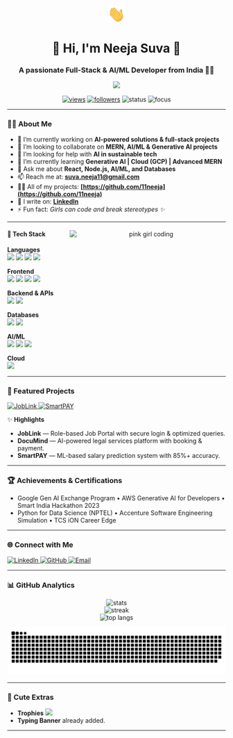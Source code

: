 <!-- Profile Header -->
<div align="center">

  <!-- Cute waving hand GIF -->
  <img src="https://raw.githubusercontent.com/ABSphreak/ABSphreak/master/gifs/Hi.gif" width="40px" alt="hi" />

  <h1>🌸 Hi, I'm <strong>Neeja Suva</strong> 🌸</h1>
  <h3>A passionate Full-Stack & AI/ML Developer from India 💖🚀</h3>

  <!-- Typing SVG -->
  <img src="https://readme-typing-svg.herokuapp.com?duration=3500&pause=800&center=true&vCenter=true&width=600&color=FF69B4&lines=Full-Stack+Developer+%7C+MERN+%7C+React;AI%2FML+%7C+Generative+AI+%7C+Cloud;Girl+in+Tech+%7C+Always+Learning+%F0%9F%92%9C" />

  <!-- Badges row -->
  <p>
    <a href="https://github.com/11neeja"><img src="https://komarev.com/ghpvc/?username=11neeja&label=Profile%20views&color=ff69b4&style=flat" alt="views" /></a>
    <a href="https://github.com/11neeja?tab=followers"><img src="https://img.shields.io/github/followers/11neeja?label=Followers&style=flat&color=ff69b4" alt="followers" /></a>
    <img src="https://img.shields.io/badge/Status-Open%20to%20Collaborate-ff69b4" alt="status" />
    <img src="https://img.shields.io/badge/Focus-AI%20%26%20Full--Stack-pink" alt="focus" />
  </p>
</div>

---

### 👩‍💻 About Me  

* 🔭 I’m currently working on **AI-powered solutions & full-stack projects**  
* 👯 I’m looking to collaborate on **MERN, AI/ML & Generative AI projects**  
* 🤝 I’m looking for help with **AI in sustainable tech**  
* 🌱 I’m currently learning **Generative AI | Cloud (GCP) | Advanced MERN**  
* 💬 Ask me about **React, Node.js, AI/ML, and Databases**  
* 📫 Reach me at: **[suva.neeja11@gmail.com](mailto:suva.neeja11@gmail.com)**  
* 👩‍💻 All of my projects: **[https://github.com/11neeja](https://github.com/11neeja)**  
* 📝 I write on: **[LinkedIn](https://www.linkedin.com/in/neeja-suva-1212121212121212121/)**  
* ⚡ Fun fact: *Girls can code and break stereotypes ✨*  

---

<div align="center">
  <img align="right" alt="pink girl coding" width="360" src="[https://postimg.cc/tsTrkDyb](https://ibb.co/h18vMYpM)" />
<div align="left">

#### 🌸 Tech Stack  

**Languages**  
<img src="https://img.shields.io/badge/Python-ffb6c1?logo=python&logoColor=white" /> 
<img src="https://img.shields.io/badge/JavaScript-ff69b4?logo=javascript&logoColor=black" /> 
<img src="https://img.shields.io/badge/C%2FC++-ff1493?logo=cplusplus&logoColor=white" /> 
<img src="https://img.shields.io/badge/Java-db7093?logo=openjdk&logoColor=white" />  

**Frontend**  
<img src="https://img.shields.io/badge/React-ff69b4?logo=react&logoColor=white" /> 
<img src="https://img.shields.io/badge/TailwindCSS-ffb6c1?logo=tailwindcss&logoColor=white" /> 
<img src="https://img.shields.io/badge/HTML5-ff1493?logo=html5&logoColor=white" /> 
<img src="https://img.shields.io/badge/CSS3-ff69b4?logo=css3&logoColor=white" />  

**Backend & APIs**  
<img src="https://img.shields.io/badge/Node.js-ff69b4?logo=nodedotjs&logoColor=white" /> 
<img src="https://img.shields.io/badge/Express-ff1493?logo=express&logoColor=white" />  

**Databases**  
<img src="https://img.shields.io/badge/MongoDB-ff69b4?logo=mongodb&logoColor=white" /> 
<img src="https://img.shields.io/badge/Firebase-ffb6c1?logo=firebase&logoColor=black" />  

**AI/ML**  
<img src="https://img.shields.io/badge/TensorFlow-ff69b4?logo=tensorflow&logoColor=white" /> 
<img src="https://img.shields.io/badge/PyTorch-ff1493?logo=pytorch&logoColor=white" /> 
<img src="https://img.shields.io/badge/Scikit--learn-ffb6c1?logo=scikitlearn&logoColor=white" />  

**Cloud**  
<img src="https://img.shields.io/badge/GCP-ff69b4?logo=googlecloud&logoColor=white" />  

  </div>
</div>

---

### 🌟 Featured Projects  

<p align="left">
  <a href="https://github.com/11neeja/JobLink">
    <img src="https://github-readme-stats.vercel.app/api/pin/?username=11neeja&repo=JobLink&theme=radical" alt="JobLink" />
  </a>
  <a href="https://github.com/11neeja/employee-salary-prediction">
    <img src="https://github-readme-stats.vercel.app/api/pin/?username=11neeja&repo=employee-salary-prediction&theme=radical" alt="SmartPAY" />
  </a>
</p>

✨ **Highlights**  

* **JobLink** — Role-based Job Portal with secure login & optimized queries.  
* **DocuMind** — AI-powered legal services platform with booking & payment.  
* **SmartPAY** — ML-based salary prediction system with 85%+ accuracy.  

---

### 🏆 Achievements & Certifications  

* Google Gen AI Exchange Program • AWS Generative AI for Developers • Smart India Hackathon 2023  
* Python for Data Science (NPTEL) • Accenture Software Engineering Simulation • TCS iON Career Edge  

---

### 🌐 Connect with Me  

<p align="left">
  <a href="https://linkedin.com/in/neeja-suva-1212121212121212121" target="_blank">
    <img src="https://img.shields.io/badge/LinkedIn-ff69b4?logo=linkedin&logoColor=white" alt="LinkedIn" />
  </a>
  <a href="https://github.com/11neeja" target="_blank">
    <img src="https://img.shields.io/badge/GitHub-ff1493?logo=github&logoColor=white" alt="GitHub" />
  </a>
  <a href="mailto:suva.neeja11@gmail.com" target="_blank">
    <img src="https://img.shields.io/badge/Email-ffb6c1?logo=gmail&logoColor=white" alt="Email" />
  </a>
</p>

---

### 📊 GitHub Analytics  

<p align="center">
  <img src="https://github-readme-stats.vercel.app/api?username=11neeja&show_icons=true&theme=radical" alt="stats" />
  <br/>
  <img src="https://github-readme-streak-stats.herokuapp.com/?user=11neeja&theme=radical" alt="streak" />
  <br/>
  <img src="https://github-readme-stats.vercel.app/api/top-langs/?username=11neeja&layout=compact&theme=radical" alt="top langs" />
</p>

<!-- Contribution Snake -->
<div align="center">
  <img src="https://raw.githubusercontent.com/platane/snk/output/github-contribution-grid-snake.svg" alt="snake" />
</div>

---

### 🎀 Cute Extras  

* **Trophies** <img src="https://github-profile-trophy.vercel.app/?username=11neeja&theme=juicyfresh&no-frame=true&margin-w=10" />  
* **Typing Banner** already added.  

---
